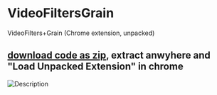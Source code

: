 # VideoFiltersGrain
VideoFilters+Grain (Chrome extension, unpacked)

## [download code as zip](https://github.com/LitCastVlog/VideoFiltersGrain/archive/refs/heads/main.zip), extract anwyhere and "Load Unpacked Extension" in chrome

![Description](https://github.com/LitCastVlog/VideoFiltersGrain/blob/main/img/help.jpg?raw=true)

